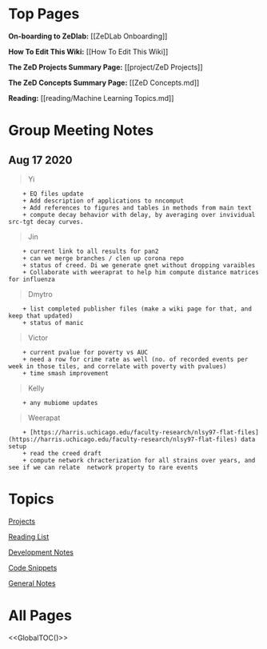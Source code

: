 # Top Pages

**On-boarding to ZeDlab:** [[ZeDLab Onboarding]]

**How To Edit This Wiki:** [[How To Edit This Wiki]]

**The ZeD Projects Summary Page:** [[project/ZeD Projects]]

**The ZeD Concepts Summary Page:** [[ZeD Concepts.md]]

**Reading:** [[reading/Machine Learning Topics.md]]

# Group Meeting Notes

## Aug 17 2020

> Yi
```
    + EQ files update
    + Add description of applications to nncomput
    + Add references to figures and tables in methods from main text
    + compute decay behavior with delay, by averaging over invividual src-tgt decay curves.
```


> Jin
```
    + current link to all results for pan2
    + can we merge branches / clen up corona repo
    + status of creed. Di we generate qnet without dropping varaibles
    + Collaborate with weeraprat to help him compute distance matrices for influenza
```

> Dmytro
```
    + list completed publisher files (make a wiki page for that, and keep that updated)
    + status of manic
```

> Victor
```
    + current pvalue for poverty vs AUC
    + need a row for crime rate as well (no. of recorded events per week in those tiles, and correlate with poverty with pvalues)
    + time smash improvement
```

> Kelly
```
    + any mubiome updates
```

> Weerapat
```
    + [https://harris.uchicago.edu/faculty-research/nlsy97-flat-files](https://harris.uchicago.edu/faculty-research/nlsy97-flat-files) data setup
    + read the creed draft
    + compute network chracterization for all strains over years, and see if we can relate  network property to rare events
```





# Topics

[Projects](project/Readme.md)

[Reading List](reading/Readme.md)

[Development Notes](development/Readme.md)

[Code Snippets](methods/Readme.md)

[General Notes](notes/Readme.md)


# All Pages

<<GlobalTOC()>>
